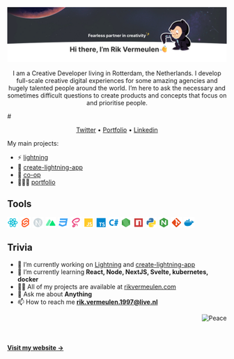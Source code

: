 <picture>
  <source media="(prefers-color-scheme: dark)" srcset="./assets/dark.png">
  <img alt="Text changing depending on mode. Light: 'So light!' Dark: 'So dark!'" src="./assets/light.png">
</picture>

<p align="center">
I am a Creative Developer living in Rotterdam, the Netherlands. I develop full-scale creative digital experiences for some amazing agencies and hugely talented people around the world. I’m here to ask the necessary and sometimes difficult questions to create products and concepts that focus on and prioritise people.
</p>
#

<p align="center">
  <a href="https://twitter.com/rikvermeulen_">Twitter</a> •
  <a href="https://www.rikvermeulen.com">Portfolio</a> •
  <a href="https://www.linkedin.com/in/rik-vermeulen/">Linkedin</a>
  <br />
</p>

My main projects:

- ⚡ [lightning](https://github.com/rikvermeulen/lightning)
- 🧶 [create-lightning-app](https://github.com/rikvermeulen/create-lightning-app)
- 🦊 [co-op](https://github.com/rikvermeulen/co-op-gitlab)
- 👨🏻‍💻 [portfolio](https://github.com/)

## Tools

<p align="left">
<img src="https://raw.githubusercontent.com/PKief/vscode-material-icon-theme/main/icons/react.svg" alt="react" width="25" height="25" />
<img src="https://raw.githubusercontent.com/PKief/vscode-material-icon-theme/main/icons/svelte.svg" alt="svelte" width="25" height="25" />
<img src="https://raw.githubusercontent.com/PKief/vscode-material-icon-theme/main/icons/next.svg" alt="next" width="25" height="25" />
<img src="https://raw.githubusercontent.com/PKief/vscode-material-icon-theme/main/icons/nuxt.svg" alt="nuxt" width="25" height="25" />
<img src="https://raw.githubusercontent.com/PKief/vscode-material-icon-theme/main/icons/css.svg" alt="css" width="25" height="25" />
<img src="https://raw.githubusercontent.com/PKief/vscode-material-icon-theme/main/icons/sass.svg" alt="sass" width="25" height="25" />
<img src="https://raw.githubusercontent.com/PKief/vscode-material-icon-theme/main/icons/javascript.svg" alt="javascript" width="25" height="25" />
<img src="https://raw.githubusercontent.com/PKief/vscode-material-icon-theme/main/icons/typescript.svg" alt="typescript" width="25" height="25" />
<img src="https://raw.githubusercontent.com/PKief/vscode-material-icon-theme/main/icons/csharp.svg" alt=".NET" width="25" height="25" />
<img src="https://raw.githubusercontent.com/PKief/vscode-material-icon-theme/main/icons/nodejs_alt.svg" alt="nodejs" width="25" height="25" />
<img src="https://raw.githubusercontent.com/PKief/vscode-material-icon-theme/main/icons/npm.svg" alt="npm" width="25" height="25" />
<img src="https://raw.githubusercontent.com/PKief/vscode-material-icon-theme/main/icons/python.svg" alt="python" width="25" height="25" />
<img src="https://raw.githubusercontent.com/PKief/vscode-material-icon-theme/main/icons/nginx.svg" alt="nginx" width="25" height="25" />
<img src="https://raw.githubusercontent.com/PKief/vscode-material-icon-theme/main/icons/git.svg" alt="git" width="25" height="25" />
<img src="https://raw.githubusercontent.com/PKief/vscode-material-icon-theme/main/icons/docker.svg" alt="Docker" width="25" height="25" />
</p>

## Trivia

- 🔭 I’m currently working on [Lightning](https://github.com/rikvermeulen/lightning) and [create-lightning-app](https://github.com/rikvermeulen/create-lightning-app)
- 🌱 I’m currently learning **React, Node, NextJS, Svelte, kubernetes, docker**
- 👨‍💻 All of my projects are available at [rikvermeulen.com](https://www.rikvermeulen.com)
- 💬 Ask me about **Anything**
- 📫 How to reach me **rik.vermeulen.1997@live.nl**

<img align="right" src="https://res.cloudinary.com/murshidazher/image/upload/w_auto,dpr_1.0,c_scale,f_webp,fl_awebp.progressive.progressive:semi,f_webp,fl_awebp,q_100/readme-peace.png" height="140" title="Peace" />

<br/><br/><br/><br/>
**[Visit my website &rarr;](https://www.rikvermeulen.com)**
